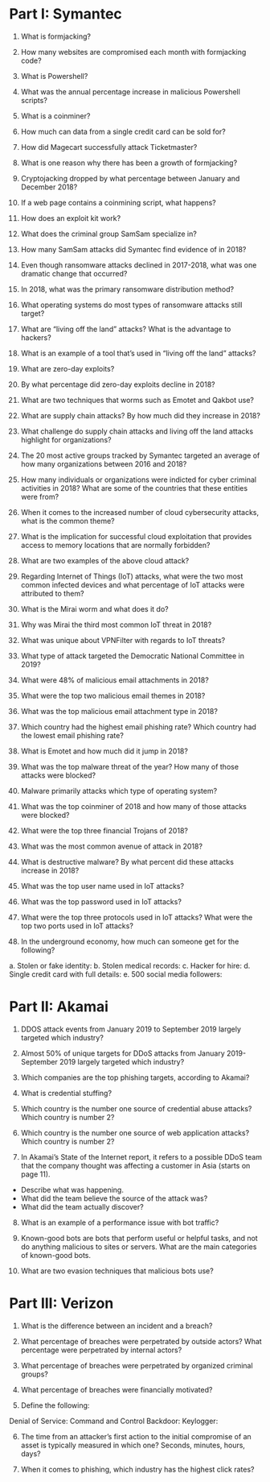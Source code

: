 # Part I: Symantec
1.	What is formjacking?

2.	How many websites are compromised each month with formjacking code? 


3.	What is Powershell?


4.	What was the annual percentage increase in malicious Powershell scripts?


5.	What is a coinminer?


6.	How much can data from a single credit card can be sold for? 


7.	How did Magecart successfully attack Ticketmaster? 

8.	What is one reason why there has been a growth of formjacking? 


9.	Cryptojacking dropped by what percentage between January and December 2018?


10.	If a web page contains a coinmining script, what happens? 


11.	How does an exploit kit work? 


12.	What does the criminal group SamSam specialize in? 


13.	How many SamSam attacks did Symantec find evidence of in 2018? 


14.	Even though ransomware attacks declined in 2017-2018, what was one dramatic change that occurred? 


15.	In 2018, what was the primary ransomware distribution method? 


16.	What operating systems do most types of ransomware attacks still target?


17.	What are “living off the land” attacks? What is the advantage to hackers? 


18.	What is an example of a tool that’s used in “living off the land” attacks?


19.	What are zero-day exploits?


20.	By what percentage did zero-day exploits decline in 2018? 


21.	What are two techniques that worms such as Emotet and Qakbot use?


22.	What are supply chain attacks? By how much did they increase in 2018?


23.	What challenge do supply chain attacks and living off the land attacks highlight for organizations? 


24.	The 20 most active groups tracked by Symantec targeted an average of how many organizations between 2016 and 2018? 


25.	How many individuals or organizations were indicted for cyber criminal activities in 2018? What are some of the countries that these entities were from? 


26.	When it comes to the increased number of cloud cybersecurity attacks, what is the common theme? 


27.	What is the implication for successful cloud exploitation that provides access to memory locations that are normally forbidden? 


28.	What are two examples of the above cloud attack? 


29.	Regarding Internet of Things (IoT) attacks, what were the two most common infected devices and what percentage of IoT attacks were attributed to them? 


30.	What is the Mirai worm and what does it do? 


31.	Why was Mirai the third most common IoT threat in 2018? 


32.	What was unique about VPNFilter with regards to IoT threats?


33.	What type of attack targeted the Democratic National Committee in 2019? 


34.	What were 48% of  malicious email attachments in 2018? 


35.	What were the top two malicious email themes in 2018? 


36.	What was the top malicious email attachment type in 2018? 


37.	Which country had the highest email phishing rate? Which country had the lowest email phishing rate?



38.	What is Emotet and how much did it jump in 2018? 


39.	What was the top malware threat of the year? How many of those attacks were blocked?


40.	Malware primarily attacks which type of operating system? 


41.	What was the top coinminer of 2018 and how many of those attacks were blocked? 



42.	What were the top three financial Trojans of 2018? 


43.	What was the most common avenue of attack in 2018? 


44.	What is destructive malware? By what percent did these attacks increase in 2018? 


45.	What was the top user name used in IoT attacks? 


46.	What was the top password used in IoT attacks? 


47.	What were the top three protocols used in IoT attacks? What were the top two ports used in IoT attacks? 


48.	In the underground economy, how much can someone get for the following? 

a.	Stolen or fake identity: 
b.	Stolen medical records: 
c.	Hacker for hire: 
d.	Single credit card with full details: 
e.	500 social media followers: 

# Part II: Akamai
1.	DDOS attack events from January 2019 to September 2019 largely targeted which industry? 


2.	Almost 50% of unique targets for DDoS attacks from January 2019- September 2019 largely targeted which industry? 


3.	Which companies are the top phishing targets, according to Akamai? 


4.	What is credential stuffing? 


5.	Which country is the number one source of credential abuse attacks? Which country is number 2?


6.	Which country is the number one source of web application attacks? Which country is number 2?


7.	In Akamai’s State of the Internet report, it refers to a possible DDoS team that the company thought was affecting a customer in Asia (starts on page 11). 
-	Describe what was happening.
-	What did the team believe the source of the attack was? 
-	What did the team actually discover? 


8.	What is an example of a performance issue with bot traffic? 


9.	Known-good bots are bots that perform useful or helpful tasks, and not do anything malicious to sites or servers. What are the main categories of known-good bots. 


10.	What are two evasion techniques that malicious bots use? 


# Part III: Verizon
1.	What is the difference between an incident and a breach? 

2.	What percentage of breaches were perpetrated by outside actors? What percentage were perpetrated by internal actors? 

3.	What percentage of breaches were perpetrated by organized criminal groups? 


4.	What percentage of breaches were financially motivated? 


5.	Define the following: 

Denial of Service: 
Command and Control 
Backdoor:
Keylogger: 

6.	The time from an attacker’s first action to the initial compromise of an asset is typically measured in which one? Seconds, minutes, hours, days? 


7.	When it comes to phishing, which industry has the highest click rates?
